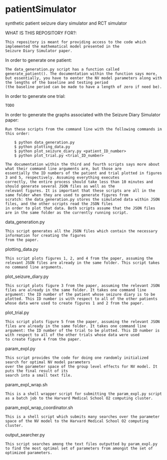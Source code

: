 # patientSimulator
synthetic patient seizure diary simulator and RCT simulator

WHAT IS THIS REPOSITORY FOR?:

    This repository is meant for providing access to the code which implemented the mathematical model presented in the 
    Seizure Diary Simulator paper.

In order to generate one patient:

    The data_generation.py script has a function called generate_patient(). The documentation within the function says more,
    but essentially, you have to eenter the NV model parameters along with the lengths of the baseline and testing period 
    (the baseline period can be made to have a length of zero if need be).


In order to generate one trial:

    TODO


In order to generate the graphs associated with the Seizure Diary Simulator paper:

    Run these scripts from the command line with the following commands in this order:

        $ python data_generation.py
        $ python plotting_data.py
        $ python plot_seizure_diary.py <patient_ID_number>
        $ python plot_trial.py <trial_ID_number>
    
    The documentation within the third and fourth scripts says more about what their command line arguments are, but those are 
    essentially the ID numbers of the patient and trial plotted in figures 3 and 5, respectively. Assuming everything executes
    correctly, the entire process should take less than 10 minutes and should generate several JSON files as well as the
    relevant figures. It is important that these scripts are all in the same folder when they are used to generate figures from
    scratch: the data_generation.py stores the simulated data within JSON files, and the other scripts read the JSON files
    in order to plot that data. Both scripts assume that the JSON files are in the same folder as the currently running script.

data_generation.py

    This script generates all the JSON files which contain the necessary information for creating the figures
    from the paper.

plotting_data.py

    This script plots figures 1, 2, and 4 from the paper, assuming the relevant JSON files are already in the same folder. This script takes
    no command line arguments.

plot_seizure_diary.py

    This script plots figure 3 from the paper, assuming the relevant JSON files are already in the same folder. It takes one command line
    argument: the ID number of the patient whose seizure diary is to be plotted. This ID number is with respect to all of the other patients
    whose data were used to create figures 1 and 2 from the paper.

plot_trial.py

    This script plots figure 5 from the paper, assuming the relevant JSON files are already in the same folder. It takes one command line
    argument: the ID number of the trial to be plotted. This ID number is with respect to all of the other trials whose data were used 
    to create figure 4 from the paper.

param_expl.py

    This script provides the code for doing one randomly initialized search for optimal NV model parameters 
    over the parameter space of the group level effects for NV model. It puts the final result of its 
    search into a small text file.

param_expl_wrap.sh

    This is a shell wrapper script for submitting the param_expl.py script as a batch job to the Harvard Medical School O2 computing cluster.

param_expl_wrap_coordinator.sh

    This is a shell script which submits many searches over the parameter space of the NV model to the Harvard Medical School O2 computing cluster.

output_searcher.py

    This script searches among the text files outputted by param_expl.py to find the most optimal set of parameters from amongst the set of 
    optimized parameters.
